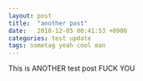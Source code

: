```yaml
---
layout: post
title:  "another post"
date:   2018-12-05 00:41:53 +0900
categories: test update
tags: sometag yeah cool man
---
```


This is ANOTHER test post
FUCK YOU
